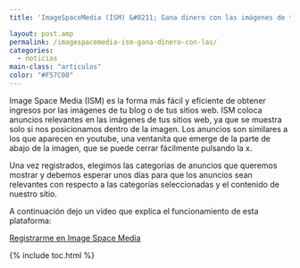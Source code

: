 ```yaml
---
title: 'ImageSpaceMedia (ISM) &#8211; Gana dinero con las imágenes de tu web'

layout: post.amp
permalink: /imagespacemedia-ism-gana-dinero-con-las/
categories:
  - noticias
main-class: "articulos"
color: "#F57C00"
---
```

<div class="separator" >
<a href="http://pubstop.imagespacemedia.com/users/edit/0001909308895492"  ><amp-img on="tap:lightbox1" role="button" tabindex="0" layout="responsive"  src="https://2.bp.blogspot.com/-V0Bw-51hcj4/TrEQv4WjhHI/AAAAAAAABeI/IjjxG-bq0P8/s300/Screenshot-Image%2BSpace%2BMedia%2B%25E2%2580%2594%2BAdvertiser%2B-%2BGoogle%2BChrome.png" /></a>
</div>

Image Space Media (ISM) es la forma más fácil y eficiente de obtener ingresos por las imágenes de tu blog o de tus sitios web. ISM coloca anuncios relevantes en las imágenes de tus sitios web, ya que se muestra solo si nos posicionamos dentro de la imagen. Los anuncios son similares a los que aparecen en youtube, una ventanita que emerge de la parte de abajo de la imagen, que se puede cerrar fácilmente pulsando la x.

Una vez registrados, elegimos las categorías de anuncios que queremos mostrar y debemos esperar unos días para que los anuncios sean relevantes con respecto a las categorías seleccionadas y el contenido de nuestro sítio.

A continuación dejo un vídeo que explica el funcionamiento de esta plataforma:


<!--ad-->
<p >
</p>
<p class="alert">
<a href="http://pubstop.imagespacemedia.com/users/edit/0001909308895492">Registrarme en Image Space Media</a>
</p>                    



{% include toc.html %}
